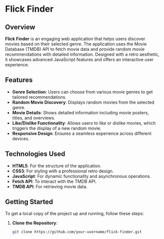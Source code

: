 # Flick Finder

## Overview

**Flick Finder** is an engaging web application that helps users discover movies based on their selected genre. The application uses the Movie Database (TMDB) API to fetch movie data and provide random movie recommendations with detailed information. Designed with a retro aesthetic, it showcases advanced JavaScript features and offers an interactive user experience.

## Features

- **Genre Selection**: Users can choose from various movie genres to get tailored recommendations.
- **Random Movie Discovery**: Displays random movies from the selected genre.
- **Movie Details**: Shows detailed information including movie posters, titles, and overviews.
- **Like/Dislike Functionality**: Allows users to like or dislike movies, which triggers the display of a new random movie.
- **Responsive Design**: Ensures a seamless experience across different devices.

## Technologies Used

- **HTML5**: For the structure of the application.
- **CSS3**: For styling with a professional retro design.
- **JavaScript**: For dynamic functionality and asynchronous operations.
- **Fetch API**: To interact with the TMDB API.
- **TMDB API**: For retrieving movie data.

## Getting Started

To get a local copy of the project up and running, follow these steps:

1. **Clone the Repository**:
   ```bash
   git clone https://github.com/your-username/flick-finder.git
   ```
